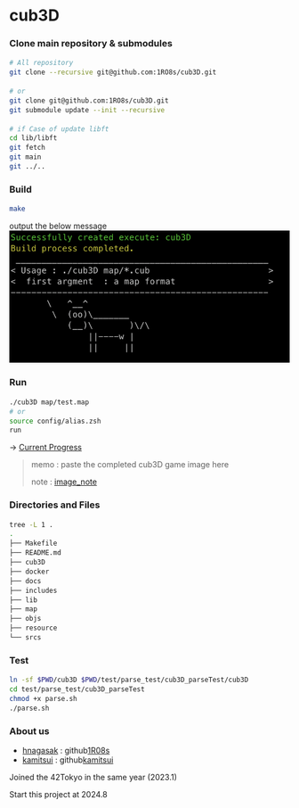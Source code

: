 # cub3D

### Clone main repository & submodules
```sh
# All repository
git clone --recursive git@github.com:1RO8s/cub3D.git

# or
git clone git@github.com:1RO8s/cub3D.git
git submodule update --init --recursive

# if Case of update libft
cd lib/libft
git fetch
git main
git ../..
```

### Build
```sh
make
```
output the below message
![build_image](docs/image/build_cub3D.png)

### Run
```sh
./cub3D map/test.map
# or
source config/alias.zsh
run
```
-> [Current Progress](docs/progress.md)

> memo : paste the completed cub3D game image here
>
> note : [image_note](docs/pdf/kamitsui_note.pdf)


### Directories and Files
```sh
tree -L 1 .
.
├── Makefile
├── README.md
├── cub3D
├── docker
├── docs
├── includes
├── lib
├── map
├── objs
├── resource
└── srcs
```

### Test
```sh
ln -sf $PWD/cub3D $PWD/test/parse_test/cub3D_parseTest/cub3D
cd test/parse_test/cub3D_parseTest
chmod +x parse.sh
./parse.sh
```

### About us
* [hnagasak](https://profile.intra.42.fr/users/hnagasak) : github[1R08s](https://github.com/1RO8s)
* [kamitsui](https://profile.intra.42.fr/users/kamitsui) : github[kamitsui](https://github.com/kamitsui)

Joined the 42Tokyo in the same year (2023.1)

Start this project at 2024.8

